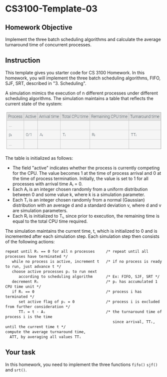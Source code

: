 # CS3100-Template-03

## Homework Objective
Implement the three batch scheduling algorithms and calculate the average turnaround time of concurrent processes.

## Instruction
This template gives you starter code for CS 3100 Homework. In this homework, you will implement the three batch scheduling algorithms, FIFO, SJF, SRT, described in "3. Scheduling". 

A simulation mimics the execution of n different processes under different scheduling algorithms. The simulation maintains a table that reflects the current state of the system:

![Homework02-Table](Homework02-Table.jpg)

The table is initialized as follows:

* The field "active" indicates whether the process is currently competing for the CPU. The value becomes 1 at the time of process arrival and 0 at the time of process termination. Initially, the value is set to 1 for all processes with arrival time Aᵢ = 0.
* Each Aᵢ is an integer chosen randomly from a uniform distribution between 0 and some value k, where k is a simulation parameter.
* Each Tᵢ is an integer chosen randomly from a normal (Gaussian) distribution with an average d and a standard deviation v, where d and v are simulation parameters.
* Each Rᵢ is initialized to Tᵢ, since prior to execution, the remaining time is equal to the total CPU time required.

The simulation maintains the current time, t, which is initialized to 0 and is incremented after each simulation step. Each simulation step then consists of the following actions:

```
repeat until Rᵢ == 0 for all n processes     /* repeat until all processes have terminated */
   while no process is active, increment t   /* if no process is ready to run, just advance t */
   choose active processes pᵢ to run next
      according to scheduling algorithm      /* Ex: FIFO, SJF, SRT */
   decrement Rᵢ                              /* pᵢ has accumulated 1 CPU time unit */
   if Rᵢ == 0                                /* process i has terminated */
      set active flag of pᵢ = 0              /* process i is excluded from further consideration */
      TTᵢ = t - Aᵢ                           /* the turnaround time of process i is the time 
                                                since arrival, TTᵢ, until the current time t */
compute the average turnaround time, 
  ATT, by averaging all values TTᵢ
```

## Your task
In this homework, you need to implement the three functions `fifo()` `sjf()` and `srt()`.
